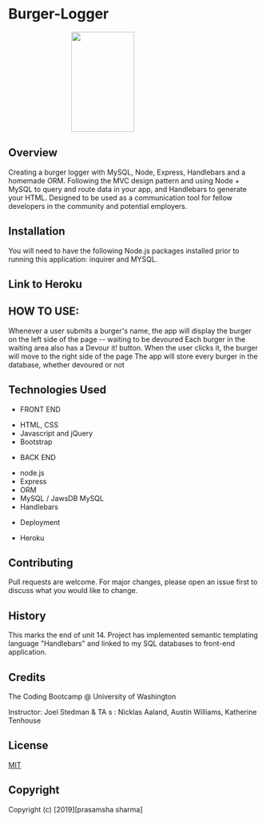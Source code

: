 # Burger-Logger

<img src="https://natashaskitchen.com/wp-content/uploads/2019/04/Best-Burger-5-768x1152.jpg" width="350" height="200" style=" display: block;  margin-left: auto;  margin-right: auto;  width: 50%">

## Overview

Creating a burger logger with MySQL, Node, Express, Handlebars and a homemade ORM. Following the MVC design pattern and using Node + MySQL to query and route data in your app, and Handlebars to generate your HTML. Designed to be used as a communication tool for fellow developers in the community and potential employers.

## Installation

You will need to have the following Node.js packages installed prior to running this application:
inquirer and MYSQL.

## Link to Heroku

## HOW TO USE:

Whenever a user submits a burger's name, the app will display the burger on the left side of the page -- waiting to be devoured
Each burger in the waiting area also has a Devour it! button. When the user clicks it, the burger will move to the right side of the page
The app will store every burger in the database, whether devoured or not

## Technologies Used

- FRONT END

* HTML, CSS
* Javascript and jQuery
* Bootstrap

- BACK END

* node.js
* Express
* ORM
* MySQL / JawsDB MySQL
* Handlebars

- Deployment

* Heroku

## Contributing

Pull requests are welcome. For major changes, please open an issue first to
discuss what you would like to change.

## History

This marks the end of unit 14. Project has implemented semantic templating language "Handlebars" and linked to my SQL databases to front-end application.

## Credits

The Coding Bootcamp @ University of Washington

Instructor: Joel Stedman & TA s : Nicklas Aaland, Austin Williams,
Katherine Tenhouse

## License

[MIT](https://choosealicense.com/licenses/mit/)

## Copyright

Copyright (c) [2019][prasamsha sharma]
